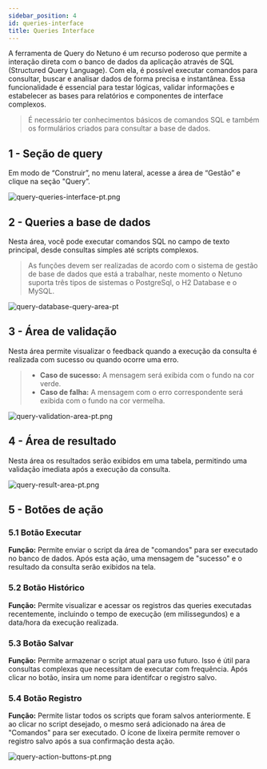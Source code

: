 ```yaml
---
sidebar_position: 4
id: queries-interface
title: Queries Interface
---
```



A ferramenta de Query do Netuno é um recurso poderoso que permite a interação direta com o banco de dados da aplicação através de SQL (Structured Query Language). Com ela, é possível executar comandos para consultar, buscar e analisar dados de forma precisa e instantânea. Essa funcionalidade é essencial para testar lógicas, validar informações e estabelecer as bases para relatórios e componentes de interface complexos.

> É necessário ter conhecimentos básicos de comandos SQL e também os formulários criados para consultar a base de dados.

## 1 - Seção de query

Em modo de “Construir”, no menu lateral, acesse a área de “Gestão” e clique na seção "Query”.

![query-queries-interface-pt.png](/docs/assets/academy/ui/queries/query-queries-interface-pt.png)

## 2 - Queries a base de dados

Nesta área, você pode executar comandos SQL no campo de texto principal, desde consultas simples até scripts complexos. 

> As funções devem ser realizadas de acordo com o sistema de gestão de base de dados que está a trabalhar, neste momento o Netuno suporta três tipos de sistemas o PostgreSql, o H2 Database e o MySQL.

![query-database-query-area-pt](/docs/assets/academy/ui/queries/query-database-query-area-pt.png)

## 3 - Área de validação

 Nesta área permite visualizar o feedback quando a execução da consulta é realizada com sucesso ou quando ocorre uma erro.
> - **Caso de sucesso:** A mensagem será exibida com o fundo na cor verde.
> - **Caso de falha:**  A mensagem com o erro correspondente será exibida com o fundo na cor vermelha.

![query-validation-area-pt.png](/docs/assets/academy/ui/queries/query-validation-area-pt.png)

## 4 - Área de resultado

Nesta área os resultados serão exibidos em uma tabela, permitindo uma validação imediata após a execução da consulta.

![query-result-area-pt.png](/docs/assets/academy/ui/queries/query-result-area-pt.png)

## 5 - Botões de ação

### 5.1 Botão Executar

**Função:** Permite enviar o script da área de "comandos" para ser executado no banco de dados. Após esta ação, uma mensagem de "sucesso" e o resultado da consulta serão exibidos na tela.

### 5.2 Botão Histórico

**Função:** Permite visualizar e acessar os registros das queries executadas recentemente, incluindo o tempo de execução (em milissegundos) e a data/hora da execução realizada.

### 5.3 Botão Salvar

**Função:** Permite armazenar o script atual para uso futuro. Isso é útil para consultas complexas que necessitam de executar com frequência. Após clicar no botão, insira um nome para identifcar o registro salvo.

### 5.4 Botão Registro

**Função:** Permite listar todos os scripts que foram salvos anteriormente. E ao clicar no script desejado, o mesmo será adicionado na área de "Comandos" para ser executado. 
O ícone de lixeira permite  remover o registro salvo após a sua confirmação desta ação.

![query-action-buttons-pt.png](/docs/assets/academy/ui/queries/query-action-buttons-pt.png)